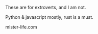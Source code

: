 These are for extroverts, and I am not.

Python & javascript mostly, rust is a must.

mister-life.com
